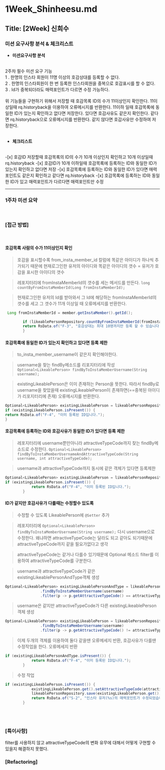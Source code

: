 # 1Week_Shinheesu.md

## Title: [2Week] 신희수

### 미션 요구사항 분석 & 체크리스트

* **미션요구사항 분석**
</br>
2주차 필수 미션 요구 기능
</br>
1 . 한명의 인스타 회원이 11명 이상의 호감상대를 등록할 수 없다.</br>
2 . 한명의 인스타회원이 한 번 등록한 인스타회원을 중복으로 호감표시를 할 수 없다.</br>
3 . Id가 중복되더라도 매력포인트가 다르면 수정 가능하다.</br>
</br>
위 기능들을 구현하기 위해서 저장할 때 호감목록 ID의 수가 11이상인지 확인한다. 11이상일때 rq.historyback을 이용하여 오류메시지를 반환한다.
11이하 일때 호감목록에 동일한 ID가 있는지 확인하고 없다면 저장한다. 있다면 호감사유도 같은지 확인한다.
같다면 rq.historyback으로 오류메시지를 반환한다. 같지 않다면 호감사유만 수정하여 저장한다.
</br>
</br>

* **체크리스트**
</br>
-[x] 호감ID 저장할때 호감목록의 ID의 수가 10개 이상인지 확인하고 10개 이상일때 rq.historyback
-[x] 호감ID가 10개 이하일때 호감목록에 등록하는 ID와 동일한 ID가 있는지 확인하고 없다면 저장
-[x] 호감목록에 등록하는 ID와 동일한 ID가 있다면 매력포인트도 같은지 확인하고 같다면 rq.historyback
-[x] 호감목록에 등록하는 ID와 동일한 ID가 있고 매력포인트가 다르다면 매력포인트만 수정
  


---

### 1주차 미션 요약

<br>

### **[접근 방법]**

<br>

#### 호감목록 사람의 수가 11이상인지 확인
>호감을 표시할수록 from_insta_member_id 칼럼에 똑같은 아이디가 하나씩 추가되기 때문에 
현재로그인한 유저의 아이디와 똑같은 아이디의 갯수 = 유저가 호감을 표시한 아이디의 갯수

> 레포지터리에 fromInstaMemberId의 갯수를 세는 메서드를 만든다.
`long countByFromInstaMemberId(Long fromInstaMemberId);`

> 현재로그인한 유저의 Id를 받아와서 그 Id에 해당하는 fromInstaMemberId의 갯수를 세고
그 갯수가 11개 이상일 때 오류메세지를 반환한다.
```java
 Long fromInstaMemberId = member.getInstaMember().getId();

        if (likeablePersonRepository.countByFromInstaMemberId(fromInstaMemberId) >= 10){
        return RsData.of("F-3", "호감상대는 최대 10명까지만 등록 할 수 있습니다.");
        }
```

#### 호감목록에 동일한 ID가 있는지 확인하고 있다면 등록 제한

> to_insta_member_username이 같은지 확인해야한다.

>username을 찾는 findBy메소드를 리포지터리에 작성
`Optional<LikeablePerson> findByToInstaMemberUsername(String username);`

>existingLikeablePerson은 이미 존재하는 Person을 뜻한다.
따라서 findBy로 username을 찾았을때 existingLikeablePerson이 존재하면(==중복된 아이디가 리포지터리에 존재) 오류메시지를 반환한다.

```java
Optional<LikeablePerson> existingLikeablePerson = likeablePersonRepository.findByToInstaMemberUsername(username);
if (existingLikeablePerson.isPresent()) {
return RsData.of("F-4", "이미 등록된 ID입니다.");
}
 ```

#### 호감목록에 등록하는 ID와 호감사유가 동일한 ID가 있다면 등록 제한

>레포지터리에 username뿐만아니라 attractiveTypeCode까지 찾는 findBy메소드로 수정한다.
`Optional<LikeablePerson> findByToInstaMemberUsernameAndAttractiveTypeCode(String username, int attractiveTypeCode);`

>username과 attractiveTypeCode까지 동시에 같은 객체가 있다면 등록제한

```java
Optional<LikeablePerson> existingLikeablePerson = likeablePersonRepository.findByToInstaMemberUsernameAndAttractiveTypeCode(username, attractiveTypeCode);
if (existingLikeablePerson.isPresent()) {
            return RsData.of("F-4", "이미 등록된 ID입니다.");
        }
```

#### ID가 같지만 호감사유가 다를때는 수정할수 있도록

> 수정할 수 있도록 LikeablePerson에 `@Setter` 추가

>레포지터리에 `Optional<LikeablePerson> findByToInstaMemberUsername(String username);`
다시 username으로 수정한다.
왜냐하면 attractiveTypeCode는 달라도 되고 같아도 되기때문에 attractiveTypeCode까지 같을 필요가없다고 생각

>attractiveTypeCode는 같거나 다를수 있기때문에 Optional 메소드 filter를 이용하여 attractiveTypeCode를 구분한다.

>username과 attractiveTypeCode가 같은 existingLikeablePersonAndType객체 생성
```java
Optional<LikeablePerson> existingLikeablePersonAndType = likeablePersonRepository
                .findByToInstaMemberUsername(username)
                .filter(p -> p.getAttractiveTypeCode() == attractiveTypeCode);
```
> username은 같지만 attractiveTypeCode가 다른 existingLikeablePerson객체 생성
```java
Optional<LikeablePerson> existingLikeablePerson = likeablePersonRepository
                .findByToInstaMemberUsername(username)
                .filter(p -> p.getAttractiveTypeCode() != attractiveTypeCode);
```
> 이제 두개의 객체를 이용하여 둘다 같을땐 오류메세지 반환, 호감사유가 다를땐 수정작업을 한다.
> 오류메세지 반환
```java
if (existingLikeablePersonAndType.isPresent()) {
            return RsData.of("F-4", "이미 등록된 ID입니다.");
        }
```
> 수정 작업
```java
if (existingLikeablePerson.isPresent()) {
            existingLikeablePerson.get().setAttractiveTypeCode(attractiveTypeCode);
            likeablePersonRepository.save(existingLikeablePerson.get());
            return RsData.of("S-2", "인스타 유저(%s)의 매력포인트가 수정되었습니다.".formatted(username));
        }
```



<br>

<br>


### **[특이사항]**

filter를 사용하지 않고 attractiveTypeCode의 변화 유무에 대해서 어떻게 구현할 수 있을지
해결하지 못했다.


### **[Refactoring]**








 